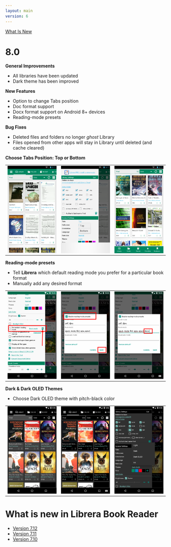 ```yaml
---
layout: main
version: 6
---
```

[What Is New](/wiki/what-is-new)

# 8.0

**General Improvements**

* All libraries have been updated
* Dark theme has been improved

**New Features**

* Option to change Tabs position
* Doc format support
* Docx format support on Android 8+ devices
* Reading-mode presets

**Bug Fixes**

* Deleted files and folders no longer _ghost_ Library
* Files opened from other apps will stay in Library until deleted (and cache cleared)

**Choose Tabs Position: Top or Bottom**

||||
|-|-|-|
|![](2.png)|![](3.png)|![](1.png)|

**Reading-mode presets**

* Tell **Librera** which default reading mode you prefer for a particular book format
* Manually add any desired format

||||
|-|-|-|
|![](4.png)|![](5.png)|![](6.png)|


**Dark & Dark OLED Themes**

* Choose Dark OLED theme with pitch-black color

||||
|-|-|-|
|![](9.png)|![](8.png)|![](7.png)|


# What is new in Librera Book Reader

* [Version 7.12](/wiki/what-is-new/7.12/)
* [Version 7.11](/wiki/what-is-new/7.11/)
* [Version 7.10](/wiki/what-is-new/7.10/)
